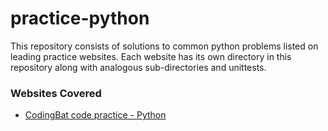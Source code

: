 # practice-python
 This repository consists of solutions to common python problems listed on leading practice websites. Each website has its own directory in this repository along with analogous sub-directories and unittests. 

### Websites Covered

- [CodingBat code practice - Python](https://codingbat.com/python)
